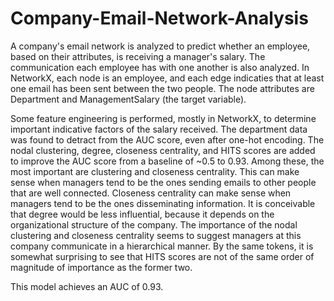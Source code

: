 # Company-Email-Network-Analysis

A company's email network is analyzed to predict whether an employee, based on their attributes, is receiving a manager's salary. The communication each employee has with one another is also analyzed. In NetworkX, each node is an employee, and each edge indicaties that at least one email has been sent between the two people. The node attributes are Department and ManagementSalary (the target variable). 

Some feature engineering is performed, mostly in NetworkX, to determine important indicative factors of the salary received. The department data was found to detract from the AUC score, even
after one-hot encoding. The nodal clustering, degree, closeness centrality, and HITS scores are added to improve the AUC score from a baseline of ~0.5 to 0.93. Among these, the most important are clustering and closeness centrality. 
This can make sense when managers tend to be the ones sending emails to other people that are well connected. Closeness centrality can make sense when managers tend to be the ones disseminating information. It is conceivable
that degree would be less influential, because it depends on the organizational structure of the company. The importance of the nodal clustering and closeness centrality seems to suggest managers at this company communicate in a hierarchical manner. 
By the same tokens, it is somewhat surprising to see that HITS scores are not of the same order of magnitude of importance as the former two. 

This model achieves an AUC of 0.93. 
